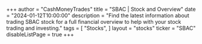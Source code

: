 +++
author = "CashMoneyTrades"
title = "SBAC | Stock and Overview"
date = "2024-01-12T10:00:00"
description = "Find the latest information about trading SBAC stock for a full financial overview to help with your stock trading and investing."
tags = [
   "Stocks",
]
layout = "stocks"
ticker = "SBAC"
disableListPage = true
+++
